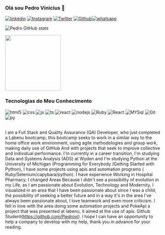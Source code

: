 
### Olá sou Pedro Vinicius 👋

[![linkedin](https://img.shields.io/badge/LinkedIn-0077B5?style=for-the-badge&logo=linkedin&logoColor=white)](https://www.linkedin.com/in/pedro-vin%C3%ADcius-nascimento-059036169/)
[![Instagram](https://img.shields.io/badge/Instagram-E4405F?style=for-the-badge&logo=instagram&logoColor=white)](https://www.instagram.com/pedrovin_dev/?hl=en)
[![Twitter](https://img.shields.io/badge/Twitter-1DA1F2?style=for-the-badge&logo=twitter&logoColor=white
)](https://twitter.com/Pedrovini_dev)
[![Github](https://img.shields.io/badge/GitHub-100000?style=for-the-badge&logo=github&logoColor=white
)](https://github.com/Piedrovi)[![whatsapp](https://img.shields.io/badge/WhatsApp-25D366?style=for-the-badge&logo=whatsapp&logoColor=whitee)](https://api.whatsapp.com/send?1=pt_BR&phone=557583318300)

![Pedro GitHub stats](https://github-readme-stats.vercel.app/api?username=DevPedroVII&show_icons=true&theme=dracula&count_private=true)<br/>

<img height="180em" src="https://github-readme-stats.vercel.app/api/top-langs/?username=DevPedroVII&layout=compact&langs_count=7&theme=dracula"/>

### Tecnologias do Meu Conhecimento


<div style="display: inline_block">
  <img align="center" alt="html5" src="https://img.shields.io/badge/HTML5-E34F26?style=for-the-badge&logo=html5&logoColor=white" />
  <img align="center" alt="css" src="https://img.shields.io/badge/CSS3-1572B6?style=for-the-badge&logo=css3&logoColor=white" />
  <img align="center" alt="js" src="https://img.shields.io/badge/JavaScript-F7DF1E?style=for-the-badge&logo=javascript&logoColor=black" />
  <img align="center" alt="ts" src="https://img.shields.io/badge/TypeScript-007ACC?style=for-the-badge&logo=typescript&logoColor=white" />
  <img align="center" alt="react" src="https://img.shields.io/badge/React-20232A?style=for-the-badge&logo=react&logoColor=61DAFB" />
  <img align="center" alt="nodejs" src="https://img.shields.io/badge/Node.js-43853D?style=for-the-badge&logo=node.js&logoColor=white" />
  <img align="center" alt="Ruby" src="https://img.shields.io/badge/Ruby-CC342D?style=for-the-badge&logo=ruby&logoColor=white" />
  <img align="center" alt="React" src="https://img.shields.io/badge/React-20232A?style=for-the-badge&logo=react&logoColor=61DAFB" />
  <img align="center" alt="MYSql" src="https://img.shields.io/badge/MySQL-005C84?style=for-the-badge&logo=mysql&logoColor=white" />
  <img align="center" alt="Git" src="https://img.shields.io/badge/GIT-E44C30?style=for-the-badge&logo=git&logoColor=white" />
  <img align="center" alt="py" src="https://img.shields.io/badge/Python-FFD43B?style=for-the-badge&logo=python&logoColor=blue" />
</div><br/>

I am a Full Stack and Quality Assurance (QA) Developer, who just completed a Labenu bootcamp, this bootcamp seeks to work in a similar way to the home office work environment, using agile methodologies and group work, making daily use of GitHub And with projects that seek to improve collective and individual performance. I'm currently in a career transition, I'm studying Data and Systems Analysis (ADS) at Wyden and I'm studying Python at the University of Michigan (Programming for Everybody (Getting Started with Python), I have some projects using apis and automation programs ( Ruby/Selenium/capybara/python).
    I have experience Working in Hospital Pharmacy, I changed Areas Because I didn't see a possibility of evolution in my Life, as I am passionate about Evolution, Technology and Modernity, I visualized in an area that I have been passionate about since I was a child, the possibility of seeking a better future and in a way it's in the area I've always been passionate about, I love teamwork and even more criticism.
    I fell in love with the area doing some automation projects and PokeApi a project that was presented at labenu, it aimed at the use of apis. Github Student(https://github.com/Piedrovi). I hope I can have an opportunity to help a company to develop with my help, thank you in advance for your reading.
   
    

